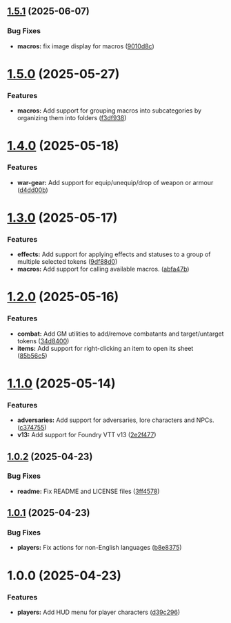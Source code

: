 ## [1.5.1](https://github.com/tdakanalis/token-action-hud-tor2e/compare/v1.5.0...v1.5.1) (2025-06-07)


### Bug Fixes

* **macros:** fix image display for macros ([9010d8c](https://github.com/tdakanalis/token-action-hud-tor2e/commit/9010d8c459139532a0d38b96b5928c3354a304b0))

# [1.5.0](https://github.com/tdakanalis/token-action-hud-tor2e/compare/v1.4.0...v1.5.0) (2025-05-27)


### Features

* **macros:** Add support for grouping macros into subcategories by organizing them into folders ([f3df938](https://github.com/tdakanalis/token-action-hud-tor2e/commit/f3df938044e8839ca85853b8371bf9f4236c3bb1))

# [1.4.0](https://github.com/tdakanalis/token-action-hud-tor2e/compare/v1.3.0...v1.4.0) (2025-05-18)


### Features

* **war-gear:** Add support for equip/unequip/drop of weapon or armour ([d4dd00b](https://github.com/tdakanalis/token-action-hud-tor2e/commit/d4dd00b76531ead60fb7cabb95d7f0622ef6c240))

# [1.3.0](https://github.com/tdakanalis/token-action-hud-tor2e/compare/v1.2.0...v1.3.0) (2025-05-17)


### Features

* **effects:** Add support for applying effects and statuses to a group of multiple selected tokens ([9df88d0](https://github.com/tdakanalis/token-action-hud-tor2e/commit/9df88d0cb137e72b5f1ad5e54051f8731acf9545))
* **macros:** Add support for calling available macros. ([abfa47b](https://github.com/tdakanalis/token-action-hud-tor2e/commit/abfa47bae4306e4fa36eb0bc99ea42dc5e6058e2))

# [1.2.0](https://github.com/tdakanalis/token-action-hud-tor2e/compare/v1.1.0...v1.2.0) (2025-05-16)


### Features

* **combat:** Add GM utilities to add/remove combatants and target/untarget tokens ([34d8400](https://github.com/tdakanalis/token-action-hud-tor2e/commit/34d84002b59ba784c1aed02a7f84b4526d335ea2))
* **items:** Add support for right-clicking an item to open its sheet ([85b56c5](https://github.com/tdakanalis/token-action-hud-tor2e/commit/85b56c591f2433133b6ba7069c71b0c63c6b3959))

# [1.1.0](https://github.com/tdakanalis/token-action-hud-tor2e/compare/v1.0.2...v1.1.0) (2025-05-14)


### Features

* **adversaries:** Add support for adversaries, lore characters and NPCs. ([c374755](https://github.com/tdakanalis/token-action-hud-tor2e/commit/c374755a31487ab8000afc3ff035d26ace48da75))
* **v13:** Add support for Foundry VTT v13 ([2e2f477](https://github.com/tdakanalis/token-action-hud-tor2e/commit/2e2f477c659b27a0bcd8e2b11133ce70a8450dff))

## [1.0.2](https://github.com/tdakanalis/token-action-hud-tor2e/compare/v1.0.1...v1.0.2) (2025-04-23)


### Bug Fixes

* **readme:** Fix README and LICENSE files ([3ff4578](https://github.com/tdakanalis/token-action-hud-tor2e/commit/3ff4578df1a22f1e21dd4c1080839e9239f3c513))

## [1.0.1](https://github.com/tdakanalis/token-action-hud-tor2e/compare/v1.0.0...v1.0.1) (2025-04-23)


### Bug Fixes

* **players:** Fix actions for non-English languages ([b8e8375](https://github.com/tdakanalis/token-action-hud-tor2e/commit/b8e8375fa65bc53ca020250e1d3c1474d5824d81))

# 1.0.0 (2025-04-23)


### Features

* **players:** Add HUD menu for player characters ([d39c296](https://github.com/tdakanalis/token-action-hud-tor2e/commit/d39c296c330d9be480dafda6511ee1e064c7fc5e))
